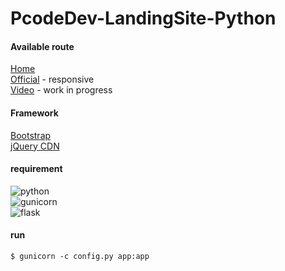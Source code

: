 # PcodeDev-LandingSite-Python

#### Available route

[Home](https://pcode.dev/) \
[Official](https://pcode.dev/official/) - responsive \
[Video](https://pcode.dev/video/) - work in progress

#### Framework

[Bootstrap](https://getbootstrap.com/) \
[jQuery CDN](https://code.jquery.com/)

#### requirement

![python](https://img.shields.io/badge/python-3.8^-blue) \
![gunicorn](https://img.shields.io/badge/gunicorn-20.1.0-blue) \
![flask](https://img.shields.io/badge/flask-1.1.2-blue)

#### run

    $ gunicorn -c config.py app:app

